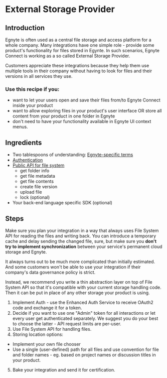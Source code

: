 # External Storage Provider

## Introduction

Egnyte is often used as a central file storage and access platform for a whole company. Many integrations have one simple role - provide some product's functionality for files stored in Egynte. In such scenarios, Egnyte Connect is working as a so called External Storage Provider.

Customers appreciate these integrations because they help them use multiple tools in their company without having to look for files and their versions in all services they use.

### Use this recipe if you:
- want to let your users open and save their files from/to Egnyte Connect inside your product
- want to allow exploring files in your product's user interface OR store all content from your product in one folder in Egnyte
- don't need to have your functionality available in Egnyte UI context menus.


## Ingredients

- Two tablespoons of understanding: [Egnyte-specific terms](definitions.md)
- [Authentication](auth.md)
- [Public API for file system](https://developers.egnyte.com/docs/read/File_System_Management_API_Documentation)
  - get folder info
  - get file metadata
  - get file contents
  - create file version
  - upload file
  - lock (optional)
- Your back-end language specific SDK (optional)

## Steps

Make sure you plan your integration in a way that always uses File System API for reading the files and writing back. You can introduce a temporary cache and delay sending the changed file, sure, but make sure you **don't try to implement synchronization** between your service's permanent cloud storage and Egnyte.

It always turns out to be much more complicated than initially estimated. And some customers won't be able to use your integration if their company's data governance policy is strict.

Instead, we recommend you write a thin abstraction layer on top of File System API so that it's compatible with your current storage handling code. Then it can be put in place of any other storage your product is using.

1. Implement Auth - use the Enhanced Auth Service to receive OAuth2 code and exchange it for a token.
2. Decide if you want to use one "Admin" token for all interactions or let every user get authenticated separately. We suggest you do your best to choose the latter - API request limits are per-user.
3. Use File System API for handling files.
4. Storing location options:
  - Implement your own file chooser
  - Use a single (user-defined) path for all files and use convention for file and folder names - eg. based on project names or discussion titles in your product.
5. Bake your integration and send it for certification.
